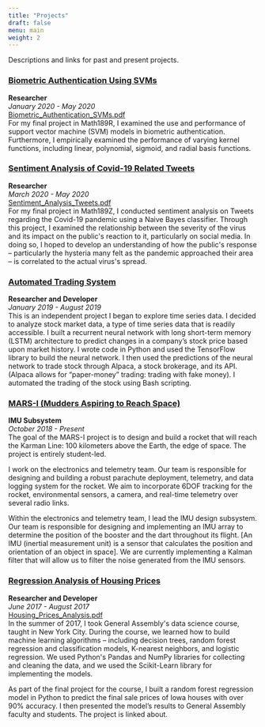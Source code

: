 ```yaml
---
title: "Projects"
draft: false
menu: main
weight: 2
---
```


Descriptions and links for past and present projects.

### [Biometric Authentication Using SVMs](https://github.com/nico-espinosadice/biometric-authentication-svms)
**Researcher**  
*January 2020 - May 2020*  
[Biometric_Authentication_SVMs.pdf](/img/Biometric_Authentication_SVMs.pdf)  
For my final project in Math189R, I examined the use and performance of support vector machine (SVM) models in biometric authentication. Furthermore, I empirically examined the performance of varying kernel functions, including linear, polynomial, sigmoid, and radial basis functions.

### [Sentiment Analysis of Covid-19 Related Tweets](https://github.com/nico-espinosadice/covid-tweets-analysis)
**Researcher**  
*March 2020 - May 2020*  
[Sentiment_Analysis_Tweets.pdf](/img/Sentiment_Analysis_Tweets.pdf)  
For my final project in Math189Z, I conducted sentiment analysis on Tweets regarding the Covid-19 pandemic using a Naive Bayes classifier. Through this project, I examined the relationship between the severity of the virus and its impact on the public's reaction to it, particularly on social media. In doing so, I hoped to develop an understanding of how the public's response – particularly the hysteria many felt as the pandemic approached their area – is correlated to the actual virus's spread.

### [Automated Trading System](https://github.com/nico-espinosadice/quant-trading-system/tree/nico-branch)
**Researcher and Developer**  
*January 2019 - August 2019*  
This is an independent project I began to explore time series data. I decided to analyze stock market data, a type of time series data that is readily accessible. I built a recurrent neural network with long short-term memory (LSTM) architecture to predict changes in a company’s stock price based upon market history. I wrote code in Python and used the TensorFlow library to build the neural network. I then used the predictions of the neural network to trade stock through Alpaca, a stock brokerage, and its API. (Alpaca allows for “paper-money” trading: trading with fake money). I automated the trading of the stock using Bash scripting.

### [MARS-I (Mudders Aspiring to Reach Space)](https://sites.google.com/g.hmc.edu/mars)
**IMU Subsystem**  
*October 2018 - Present*  
The goal of the MARS-I project is to design and build a rocket that will reach the Karman Line: 100 kilometers above the Earth, the edge of space. The project is entirely student-led.

I work on the electronics and telemetry team. Our team is responsible for designing and building a robust parachute deployment, telemetry, and data logging system for the rocket. We aim to incorporate 6DOF tracking for the rocket, environmental sensors, a camera, and real-time telemetry over several radio links.

Within the electronics and telemetry team, I lead the IMU design subsystem. Our team is responsible for designing and implementing an IMU array to determine the position of the booster and the dart throughout its flight. [An IMU (inertial measurement unit) is a sensor that calculates the position and orientation of an object in space]. We are currently implementing a Kalman filter that will allow us to filter the noise generated from the IMU sensors.

### [Regression Analysis of Housing Prices](https://github.com/nico-espinosadice/house-price-prediction)
**Researcher and Developer**  
*June 2017 - August 2017*  
[Housing_Prices_Analysis.pdf](/img/Housing_Prices_Analysis.pdf)  
In the summer of 2017, I took General Assembly's data science course, taught in New York City. During the course, we learned how to build machine learning algorithms – including decision trees, random forest regression and classification models, K-nearest neighbors, and logistic regression. We used Python's Pandas and NumPy libraries for collecting and cleaning the data, and we used the Scikit-Learn library for implementing the models.

As part of the final project for the course, I built a random forest regression model in Python to predict the final sale prices of Iowa houses with over 90% accuracy. I then presented the model’s results to General Assembly faculty and students. The project is linked about.
